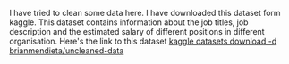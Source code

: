 I have tried to clean some data here. 
I have downloaded this dataset form kaggle. This dataset contains information about the job titles, job description and the estimated salary of different positions in different organisation. Here's the link to this dataset
[kaggle datasets download -d brianmendieta/uncleaned-data](https://www.kaggle.com/datasets/brianmendieta/uncleaned-data)
